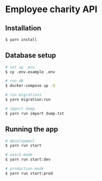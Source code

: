 # Employee charity API

## Installation

```bash
$ yarn install
```

## Database setup

```bash
# set up .env
$ cp .env.example .env

# run db
$ docker-compose up -d

# run migrations
$ yarn migration:run

# import dump
$ yarn run import dump.txt
```

## Running the app

```bash
# development
$ yarn run start

# watch mode
$ yarn run start:dev

# production mode
$ yarn run start:prod
```

